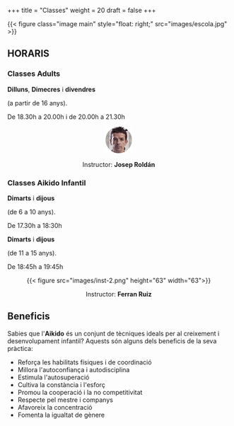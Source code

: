 +++
title = "Classes"
weight = 20
draft = false
+++

{{< figure class="image main" style="float: right;" src="images/escola.jpg" >}}

## HORARIS

### Classes Adults
<div class="row">
  <div class="column-timetable">
    <strong>Dilluns</strong>, <strong>Dimecres</strong> i <strong>divendres</strong>
    <p> (a partir de 16 anys).</p>
    <p>De 18.30h a 20.00h i de 20.00h a 21.30h</p>
  </div>
  <div class="column-instructor" style="text-align:center;">
    <img src="images/inst-1.png" height="60" width="60">
    <p>Instructor: <strong>Josep Roldán</strong></p>
  </div>
</div>

### Classes Aikido Infantil

<div class="row">
  <div class="column-timetable">
    <strong>Dimarts</strong> i <strong>dijous</strong>
    <p>(de 6 a 10 anys).</p>
    <p>De 17.30h a 18:30h</p>
    <strong>Dimarts</strong> i <strong>dijous</strong>
    <p>(de 11 a 15 anys).</p>
    <p>De 18:45h a 19:45h</p>
  </div>
  <div class="column-instructor" style="text-align: center;">
    {{< figure src="images/inst-2.png" height="63" width="63">}}
    <p>Instructor: <strong>Ferran Ruiz</strong></p>
  </div>
</div>

## Beneficis
  Sabies que l'<strong>Aikido</strong> és un conjunt de tècniques ideals per al creixement i desenvolupament infantil? Aquests són alguns dels beneficis de la seva pràctica:


- Reforça les habilitats físiques i de coordinació
- Millora l'autoconfiança i autodisciplina
- Estimula l'autosuperació
- Cultiva la constància i l'esforç
- Promou la cooperació i la no competitivitat
- Respecte pel mestre i companys
- Afavoreix la concentració
- Fomenta la igualtat de gènere

